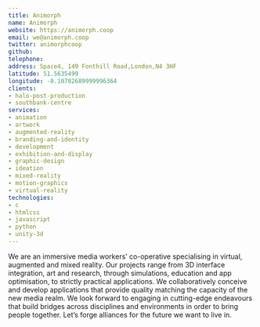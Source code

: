 ```yaml
---
title: Animorph
name: Animorph
website: https://animorph.coop
email: we@animorph.coop
twitter: animorphcoop
github:
telephone:
address: Space4, 149 Fonthill Road,London,N4 3HF
latitude: 51.5635499
longitude: -0.10782689999996364
clients:
- halo-post-production
- southbank-centre
services:
- animation
- artwork
- augmented-reality
- branding-and-identity
- development
- exhibition-and-display
- graphic-design
- ideation
- mixed-reality
- motion-graphics
- virtual-reality
technologies:
- c
- htmlcss
- javascript
- python
- unity-3d
---
```


We are an immersive media workers’ co-operative specialising in virtual, augmented and mixed reality.
Our projects range from 3D interface integration, art and research, through simulations, education and app optimisation, to strictly practical applications.
We collaboratively conceive and develop applications that provide quality matching the capacity of the new media realm.
We look forward to engaging in cutting-edge endeavours that build bridges across disciplines and environments in order to bring people together.
Let’s forge alliances for the future we want to live in.
